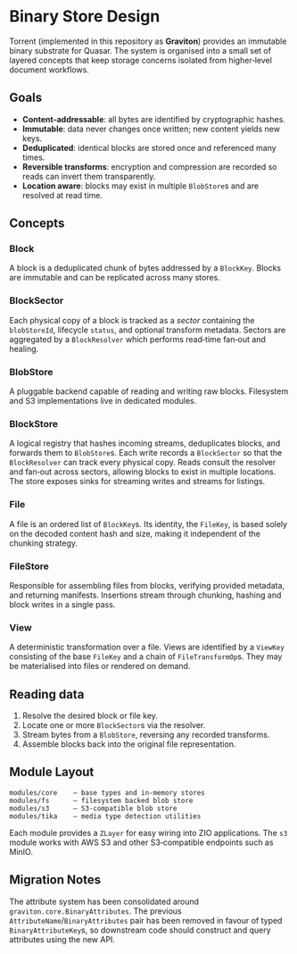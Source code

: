 # Binary Store Design

Torrent (implemented in this repository as **Graviton**) provides an immutable
binary substrate for Quasar.  The system is organised into a small set of
layered concepts that keep storage concerns isolated from higher‑level document
workflows.

## Goals

- **Content‑addressable**: all bytes are identified by cryptographic hashes.
- **Immutable**: data never changes once written; new content yields new keys.
- **Deduplicated**: identical blocks are stored once and referenced many times.
- **Reversible transforms**: encryption and compression are recorded so reads
  can invert them transparently.
- **Location aware**: blocks may exist in multiple `BlobStore`s and are resolved
  at read time.

## Concepts

### Block
A block is a deduplicated chunk of bytes addressed by a `BlockKey`.  Blocks are
immutable and can be replicated across many stores.

### BlockSector
Each physical copy of a block is tracked as a *sector* containing the
`blobStoreId`, lifecycle `status`, and optional transform metadata.  Sectors are
aggregated by a `BlockResolver` which performs read‑time fan‑out and healing.

### BlobStore
A pluggable backend capable of reading and writing raw blocks.  Filesystem and
S3 implementations live in dedicated modules.

### BlockStore
A logical registry that hashes incoming streams, deduplicates blocks, and
forwards them to `BlobStore`s.  Each write records a `BlockSector` so that the
`BlockResolver` can track every physical copy.  Reads consult the resolver and
fan‑out across sectors, allowing blocks to exist in multiple locations.  The
store exposes sinks for streaming writes and streams for listings.

### File
A file is an ordered list of `BlockKey`s.  Its identity, the `FileKey`, is based
solely on the decoded content hash and size, making it independent of the
chunking strategy.

### FileStore
Responsible for assembling files from blocks, verifying provided metadata, and
returning manifests.  Insertions stream through chunking, hashing and block
writes in a single pass.

### View
A deterministic transformation over a file.  Views are identified by a
`ViewKey` consisting of the base `FileKey` and a chain of `FileTransformOp`s.
They may be materialised into files or rendered on demand.

## Reading data

1. Resolve the desired block or file key.
2. Locate one or more `BlockSector`s via the resolver.
3. Stream bytes from a `BlobStore`, reversing any recorded transforms.
4. Assemble blocks back into the original file representation.

## Module Layout

```
modules/core    – base types and in‑memory stores
modules/fs      – filesystem backed blob store
modules/s3      – S3‑compatible blob store
modules/tika    – media type detection utilities
```

Each module provides a `ZLayer` for easy wiring into ZIO applications. The `s3`
module works with AWS S3 and other S3‑compatible endpoints such as MinIO.

## Migration Notes

The attribute system has been consolidated around `graviton.core.BinaryAttributes`.
The previous `AttributeName`/`BinaryAttributes` pair has been removed in favour of
typed `BinaryAttributeKey`s, so downstream code should construct and query
attributes using the new API.

